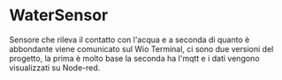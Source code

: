 # WaterSensor
Sensore che rileva il contatto con l'acqua e a seconda di quanto è abbondante viene comunicato sul Wio Terminal, ci sono due versioni del progetto, la prima è molto base la seconda ha l'mqtt e i dati vengono visualizzati su Node-red.
